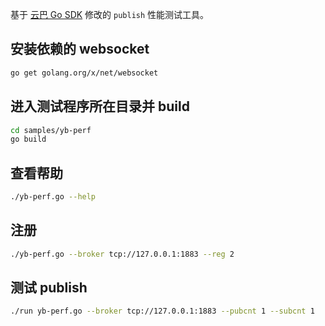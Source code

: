 基于 [云巴 Go SDK](https://github.com/yunba/mqtt.go) 修改的 `publish` 性能测试工具。

## 安装依赖的 websocket
```bash
go get golang.org/x/net/websocket
```

## 进入测试程序所在目录并 build
```bash
cd samples/yb-perf
go build
```

## 查看帮助
```bash
./yb-perf.go --help
```

## 注册
```bash
./yb-perf.go --broker tcp://127.0.0.1:1883 --reg 2
```

## 测试 publish
```bash
./run yb-perf.go --broker tcp://127.0.0.1:1883 --pubcnt 1 --subcnt 1
```

